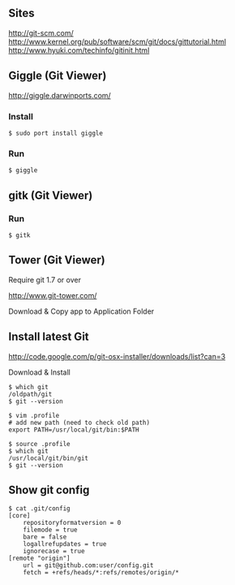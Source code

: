 ## Sites

<http://git-scm.com/>
<http://www.kernel.org/pub/software/scm/git/docs/gittutorial.html>
<http://www.hyuki.com/techinfo/gitinit.html>

## Giggle (Git Viewer)

<http://giggle.darwinports.com/>

### Install

    $ sudo port install giggle

### Run
    
    $ giggle

## gitk (Git Viewer)

### Run
    $ gitk
    
## Tower (Git Viewer)

Require git 1.7 or over

<http://www.git-tower.com/>    

Download & Copy app to Application Folder

## Install latest Git

<http://code.google.com/p/git-osx-installer/downloads/list?can=3>

Download & Install

    $ which git
    /oldpath/git
    $ git --version
    
    $ vim .profile
    # add new path (need to check old path)
    export PATH=/usr/local/git/bin:$PATH
    
    $ source .profile
    $ which git
    /usr/local/git/bin/git
    $ git --version

## Show git config

    $ cat .git/config 
    [core]
    	repositoryformatversion = 0
    	filemode = true
    	bare = false
    	logallrefupdates = true
    	ignorecase = true
    [remote "origin"]
    	url = git@github.com:user/config.git
    	fetch = +refs/heads/*:refs/remotes/origin/*
   